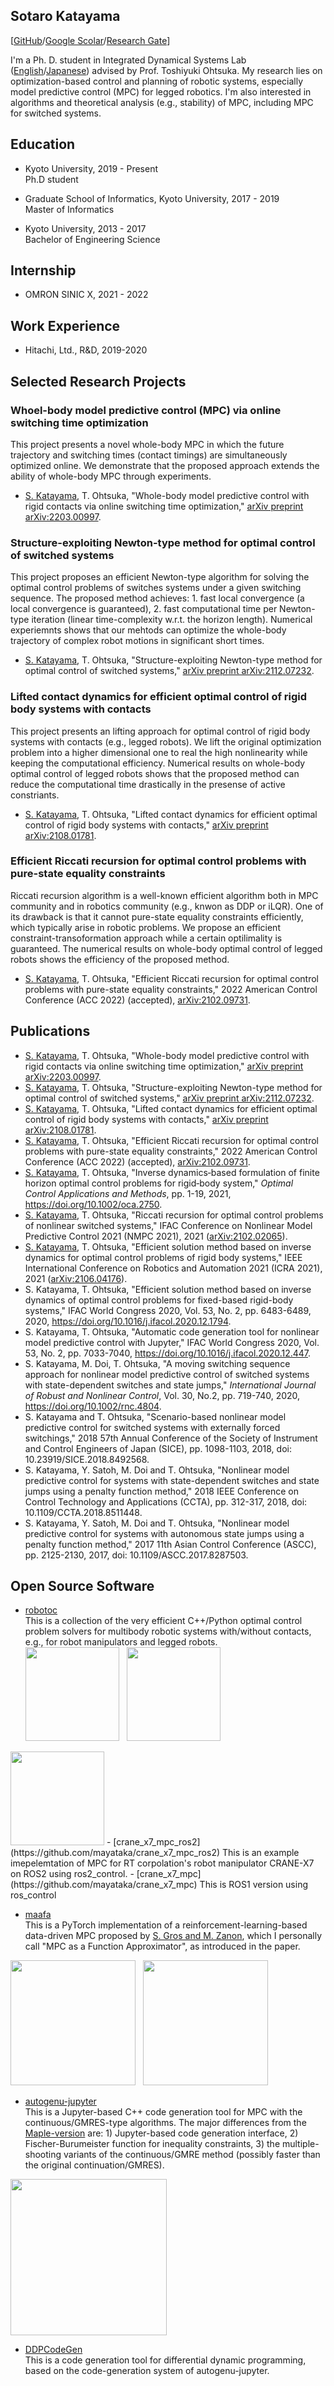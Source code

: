 ## Sotaro Katayama
[[GitHub](https://github.com/mayataka)/[Google Scolar](https://scholar.google.com/citations?user=Q9WyTw4AAAAJ&hl=en)/[Research Gate](https://www.researchgate.net/profile/Sotaro-Katayama)]

I'm a Ph. D. student in Integrated Dynamical Systems Lab ([English](http://www.ids.sys.i.kyoto-u.ac.jp/index_e.html)/[Japanese](http://www.ids.sys.i.kyoto-u.ac.jp/)) advised by Prof. Toshiyuki Ohtsuka. 
My research lies on optimization-based control and planning of robotic systems, especially model predictive control (MPC) for legged robotics. 
I'm also interested in algorithms and theoretical analysis (e.g., stability) of MPC, including MPC for switched systems. 

## Education
- Kyoto University, 2019 - Present  
Ph.D student

- Graduate School of Informatics, Kyoto University, 2017 - 2019  
Master of Informatics

- Kyoto University, 2013 - 2017  
Bachelor of Engineering Science

## Internship
- OMRON SINIC X, 2021 - 2022

## Work Experience
- Hitachi, Ltd., R&D, 2019-2020


## Selected Research Projects
### Whoel-body model predictive control (MPC) via online switching time optimization
This project presents a novel whole-body MPC in which the future trajectory and switching times (contact timings) are simultaneously optimized online.
We demonstrate that the proposed approach extends the ability of whole-body MPC through experiments.

- <u>S. Katayama</u>, T. Ohtsuka, "Whole-body model predictive control with rigid contacts via online switching time optimization," [arXiv preprint arXiv:2203.00997](https://arxiv.org/abs/2203.00997).

### Structure-exploiting Newton-type method for optimal control of switched systems
This project proposes an efficient Newton-type algorithm for solving the optimal control problems of switches systems under a given switching sequence.
The proposed method achieves: 1. fast local convergence (a local convergence is guaranteed), 2. fast computational time per Newton-type iteration (linear time-complexity w.r.t. the horizon length).
Numerical experiemnts shows that our mehtods can optimize the whole-body trajectory of complex robot motions in significant short times.

- <u>S. Katayama</u>, T. Ohtsuka, "Structure-exploiting Newton-type method for optimal control of switched systems," [arXiv preprint arXiv:2112.07232](https://arxiv.org/abs/2112.07232).


### Lifted contact dynamics for efficient optimal control of rigid body systems with contacts
This project presents an lifting approach for optimal control of rigid body systems with contacts (e.g., legged robots).
We lift the original optimization problem into a higher dimensional one to real the high nonlinearity while keeping the computational efficiency.
Numerical results on whole-body optimal control of legged robots shows that the proposed method can reduce the computational time drastically in the presense of active constriants.

- <u>S. Katayama</u>, T. Ohtsuka, "Lifted contact dynamics for efficient optimal control of rigid body systems with contacts," [arXiv preprint arXiv:2108.01781](https://arxiv.org/abs/2108.01781).


### Efficient Riccati recursion for optimal control problems with pure-state equality constraints
Riccati recursion algorithm is a well-known efficient algorithm both in MPC community and in robotics community (e.g., knwon as DDP or iLQR).
One of its drawback is that it cannot pure-state equality constraints efficiently, which typically arise in robotic problems.
We propose an efficient constraint-transoformation approach while a certain optilimality is guaranteed.
The numerical results on whole-body optimal control of legged robots shows the efficiency of the proposed method.

- <u>S. Katayama</u>, T. Ohtsuka, "Efficient Riccati recursion for optimal control problems with pure-state equality constraints," 2022 American Control Conference (ACC 2022) (accepted), [arXiv:2102.09731](https://arxiv.org/abs/2102.09731).


## Publications
- <u>S. Katayama</u>, T. Ohtsuka, "Whole-body model predictive control with rigid contacts via online switching time optimization," [arXiv preprint arXiv:2203.00997](https://arxiv.org/abs/2203.00997).
- <u>S. Katayama</u>, T. Ohtsuka, "Structure-exploiting Newton-type method for optimal control of switched systems," [arXiv preprint arXiv:2112.07232](https://arxiv.org/abs/2112.07232).
- <u>S. Katayama</u>, T. Ohtsuka, "Lifted contact dynamics for efficient optimal control of rigid body systems with contacts," [arXiv preprint arXiv:2108.01781](https://arxiv.org/abs/2108.01781).
- <u>S. Katayama</u>, T. Ohtsuka, "Efficient Riccati recursion for optimal control problems with pure-state equality constraints," 2022 American Control Conference (ACC 2022) (accepted), [arXiv:2102.09731](https://arxiv.org/abs/2102.09731).
- <u>S. Katayama</u>, T. Ohtsuka, "Inverse dynamics‐based formulation of finite horizon optimal control problems for rigid‐body system," *Optimal Control Applications and Methods*, pp. 1-19, 2021, https://doi.org/10.1002/oca.2750.  
- <u>S. Katayama</u>, T. Ohtsuka, "Riccati recursion for optimal control problems of nonlinear switched systems," IFAC Conference on Nonlinear Model Predictive Control 2021 (NMPC 2021), 2021 ([arXiv:2102.02065](https://arxiv.org/abs/2102.02065)).  
- <u>S. Katayama</u>, T. Ohtsuka, "Efficient solution method based on inverse dynamics for optimal control problems of rigid body systems," IEEE International Conference on Robotics and Automation 2021 (ICRA 2021), 2021 ([arXiv:2106.04176](https://arxiv.org/abs/2106.04176)).
- S. Katayama, T. Ohtsuka, "Efficient solution method based on inverse dynamics of optimal control problems for fixed-based rigid-body systems," IFAC World Congress 2020, Vol. 53, No. 2, pp. 6483-6489, 2020, https://doi.org/10.1016/j.ifacol.2020.12.1794.
- S. Katayama, T. Ohtsuka, "Automatic code generation tool for nonlinear model predictive control with Jupyter," IFAC World Congress 2020, Vol. 53, No. 2, pp. 7033-7040, https://doi.org/10.1016/j.ifacol.2020.12.447.
- S. Katayama, M. Doi, T. Ohtsuka, "A moving switching sequence approach for nonlinear model predictive control of switched systems with state-dependent switches and state jumps," *International Journal of Robust and Nonlinear Control*, Vol. 30, No.2, pp. 719-740, 2020, https://doi.org/10.1002/rnc.4804.
- S. Katayama and T. Ohtsuka, "Scenario-based nonlinear model predictive control for switched systems with externally forced switchings," 2018 57th Annual Conference of the Society of Instrument and Control Engineers of Japan (SICE), pp. 1098-1103, 2018, doi: 10.23919/SICE.2018.8492568.
- S. Katayama, Y. Satoh, M. Doi and T. Ohtsuka, "Nonlinear model predictive control for systems with state-dependent switches and state jumps using a penalty function method," 2018 IEEE Conference on Control Technology and Applications (CCTA), pp. 312-317, 2018, doi: 10.1109/CCTA.2018.8511448.
- S. Katayama, Y. Satoh, M. Doi and T. Ohtsuka, "Nonlinear model predictive control for systems with autonomous state jumps using a penalty function method," 2017 11th Asian Control Conference (ASCC), pp. 2125-2130, 2017, doi: 10.1109/ASCC.2017.8287503.

## Open Source Software
- [robotoc](https://github.com/mayataka/robotoc)  
This is a collection of the very efficient C++/Python optimal control problem solvers for multibody robotic systems with/without contacts, e.g., for robot manipulators and legged robots.  
<img src="https://raw.githubusercontent.com/wiki/mayataka/robotoc/images/longitudinal_mpc_x05.gif" width="150"> &nbsp;
<img src="https://raw.githubusercontent.com/wiki/mayataka/robotoc/images/lateral_mpc_x05.gif" width="150"> &nbsp;
<img src="https://raw.githubusercontent.com/wiki/mayataka/robotoc/images/rotational_mpc_x05.gif" width="150"> 
  - [crane_x7_mpc_ros2](https://github.com/mayataka/crane_x7_mpc_ros2)  
  This is an example imepelemtation of MPC for RT corpolation's robot manipulator CRANE-X7 on ROS2 using ros2_control.   
  - [crane_x7_mpc](https://github.com/mayataka/crane_x7_mpc)  
  This is ROS1 version using ros_control

- [maafa](https://github.com/mayataka/maafa)  
This is a PyTorch implementation of a reinforcement-learning-based data-driven MPC proposed by [S. Gros and M. Zanon](https://ieeexplore.ieee.org/abstract/document/8701462), which I personally call "MPC as a Function Approximator", as introduced in the paper. 

<img src="https://raw.githubusercontent.com/wiki/mayataka/maafa/images/pendulum_inaccurate.gif" width="200"> &nbsp;
<img src="https://raw.githubusercontent.com/wiki/mayataka/maafa/images/pendulum_q_learning.gif" width="200">

- [autogenu-jupyter](https://github.com/mayataka/autogenu-jupyter)  
This is a Jupyter-based C++ code generation tool for MPC with the continuous/GMRES-type algorithms.
The major differences from the [Maple-version](https://www.maplesoft.com/applications/view.aspx?SID=153555) are: 1) Jupyter-based code generation interface, 2) Fischer-Burumeister function for inequality constraints, 3) the multiple-shooting variants of the continuous/GMRE method (possibly faster than the original continuation/GMRES).  
<img src="https://raw.githubusercontent.com/wiki/mayataka/CGMRES/images/cartpole.gif" width="250">  


- [DDPCodeGen](https://github.com/mayataka/DDPCodeGen)  
This is a code generation tool for differential dynamic programming, based on the code-generation system of autogenu-jupyter.

